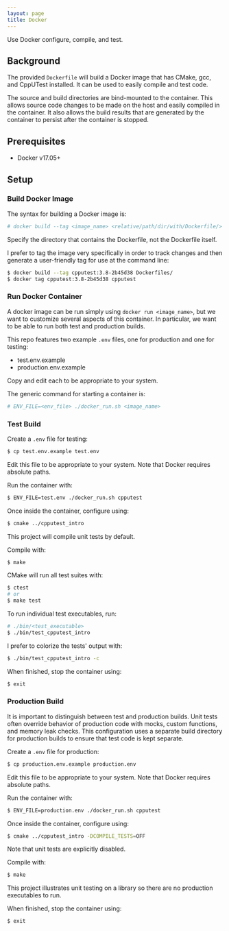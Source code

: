 ```yaml
---
layout: page
title: Docker
---
```


Use Docker configure, compile, and test.

## Background

The provided `Dockerfile` will build a Docker image that has CMake, gcc, and
CppUTest installed. It can be used to easily compile and test code.

The source and build directories are bind-mounted to the container. This
allows source code changes to be made on the host and easily compiled in the
container. It also allows the build results that are generated by the container
to persist after the container is stopped.

## Prerequisites

  * Docker v17.05+

## Setup

### Build Docker Image

The syntax for building a Docker image is:
```bash
# docker build --tag <image_name> <relative/path/dir/with/Dockerfile/>
```
Specify the directory that contains the Dockerfile, not the Dockerfile itself.

I prefer to tag the image very specifically in order to track changes and then
generate a user-friendly tag for use at the command line:
```bash
$ docker build --tag cpputest:3.8-2b45d38 Dockerfiles/
$ docker tag cpputest:3.8-2b45d38 cpputest
```


### Run Docker Container

A docker image can be run simply using `docker run <image_name>`, but we want to
customize several aspects of this container. In particular, we want to be able
to run both test and production builds.

This repo features two example `.env` files, one for production and one for testing:

  * test.env.example
  * production.env.example

Copy and edit each to be appropriate to your system.

The generic command for starting a container is:
```bash
# ENV_FILE=<env_file> ./docker_run.sh <image_name>
```


### Test Build

Create a `.env` file for testing:
```bash
$ cp test.env.example test.env
```
Edit this file to be appropriate to your system. Note that Docker requires
absolute paths.

Run the container with:
```bash
$ ENV_FILE=test.env ./docker_run.sh cpputest
```

Once inside the container, configure using:
```bash
$ cmake ../cpputest_intro
```
This project will compile unit tests by default.

Compile with:
```bash
$ make
```

CMake will run all test suites with:
```bash
$ ctest
# or
$ make test
```

To run individual test executables, run:
```bash
# ./bin/<test_executable>
$ ./bin/test_cpputest_intro
```

I prefer to colorize the tests' output with:
```bash
$ ./bin/test_cpputest_intro -c
```

When finished, stop the container using:
```bash
$ exit
```


### Production Build

It is important to distinguish between test and production builds. Unit tests
often override behavior of production code with mocks, custom functions, and
memory leak checks. This configuration uses a separate build directory for
production builds to ensure that test code is kept separate.

Create a `.env` file for production:
```bash
$ cp production.env.example production.env
```
Edit this file to be appropriate to your system. Note that Docker requires
absolute paths.

Run the container with:
```bash
$ ENV_FILE=production.env ./docker_run.sh cpputest
```

Once inside the container, configure using:
```bash
$ cmake ../cpputest_intro -DCOMPILE_TESTS=OFF
```
Note that unit tests are explicitly disabled.

Compile with:
```bash
$ make
```

This project illustrates unit testing on a library so there are no production
executables to run.

When finished, stop the container using:
```bash
$ exit
```
